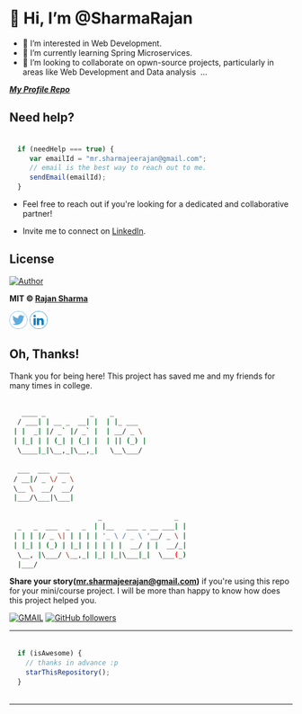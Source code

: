 # 👋 Hi, I’m @SharmaRajan
- 👀 I’m interested in Web Development.
- 🌱 I’m currently learning Spring Microservices.
- 💞️ I’m looking to collaborate on opwn-source projects, particularly in areas like Web Development and Data analysis  ... 

<!-- - 📫 You can reach me on

  LinkedIn: https://www.linkedin.com/in/rajan-kumar-sharma-709a17229/
  
  Gmail: mr.sharmajeerajan@gmail.com -->

<!---
SharmaRajan/SharmaRajan is a ✨ special ✨ repository because its `README.md` (this file) appears on your GitHub profile.
You can click the Preview link to take a look at your changes.
--->

***[My Profile Repo](https://github.com/SharmaRajan/SharmaRajan)***


## Need help?

```javascript

  if (needHelp === true) {
     var emailId = "mr.sharmajeerajan@gmail.com";
     // email is the best way to reach out to me.
     sendEmail(emailId);
  }

```
* Feel free to reach out if you're looking for a dedicated and collaborative partner!

<!-- * Feel free to contact me via [Facebook](https://www.facebook.com/profile.php?id=100074254072304). -->

* Invite me to connect on [LinkedIn](https://www.linkedin.com/in/rajan-kumar-sharma-709a17229/).

<!-- [![Facebook](https://img.shields.io/static/v1.svg?label=follow&message=@RajanSharma&color=9cf&logo=facebook&style=flat&logoColor=white&colorA=informational)](https://www.facebook.com/profile.php?id=100074254072304)   -->
<!-- [![Instagram](https://img.shields.io/static/v1.svg?label=follow&message=@RajanSharma&color=grey&logo=instagram&style=flat&logoColor=white&colorA=critical)](https://www.instagram.com/impervious.aviral/) 
[![LinkedIn](https://img.shields.io/static/v1.svg?label=connect&message=@RajanSharma&color=success&logo=linkedin&style=flat&logoColor=white&colorA=blue)](https://www.linkedin.com/in/rajan-kumar-sharma-709a17229/) -->


## License

<!-- [![GitHub license](https://img.shields.io/github/license/SharmRajan/Library-Management-System.svg?style=social&logo=github)](https://github.com/SharmaRajan/SharmaRajan)  -->
[![Author](https://img.shields.io/static/v1.svg?label=Author&message=@SharmaRajan&logo=github&style=social)](https://github.com/SharmaRajan/)

**MIT &copy; [Rajan Sharma](https://github.com/SharmaRajan/SharmaRajan)**


<a href="https://x.com/RajanS5259"><img src="images5/twitter.png" width="32px" height="32px"></a> <a href="https://www.linkedin.com/in/rajan-kumar-sharma-709a17229/"><img src="images5/linkedin.png" width="32px" height="32px"></a>
<!-- <a href="https://www.facebook.com/profile.php?id=100074254072304"><img src="images5/facebook.png" width="32px" height="32px"></a>  -->


## Oh, Thanks!

Thank you for being here!
This project has saved me and my friends for many times in college.

```bash

   ____ _           _    _                   
  / ___| | __ _  __| |  | |_ ___             
 | |  _| |/ _` |/ _` |  | __/ _ \            
 | |_| | | (_| | (_| |  | || (_) |           
  \____|_|\__,_|\__,_|   \__\___/ 

  ___  ___  ___                             
 / __|/ _ \/ _ \                            
 \__ \  __/  __/                            
 |___/\___|\___|                        

                      _                  _
  _   _  ___  _   _  | |__   ___ _ __ ___| |
 | | | |/ _ \| | | | | '_ \ / _ \ '__/ _ \ |
 | |_| | (_) | |_| | | | | |  __/ | |  __/_|
  \__, |\___/ \__,_| |_| |_|\___|_|  \___(_)
  |___/                                     


```




**Share your story([mr.sharmajeerajan@gmail.com](https://mail.google.com/mail/))** if you're using this repo for your mini/course project. I will be more than happy to know how does this project helped you.

[![GMAIL](https://img.shields.io/static/v1.svg?label=send&message=mr.sharmajeerajan@gmail.com&color=red&logo=gmail&style=social)](mailto:mr.sharmajeerajan@gmail.com) [![GitHub followers](https://img.shields.io/github/followers/SharmaRajan.svg?label=Follow&style=social)](https://github.com/SharmaRajan)


<!-- [![Email Badge](https://img.shields.io/badge/Gmail-Contact_Me-green?style=flat-square&logo=gmail&logoColor=FFFFFF&labelColor=3A3B3C&color=62F1CD)](mailto:mr.sharmajeerajan@gmail.com) -->

------

```javascript

  if (isAwesome) {
    // thanks in advance :p
    starThisRepository();
  }
  
```

-------

